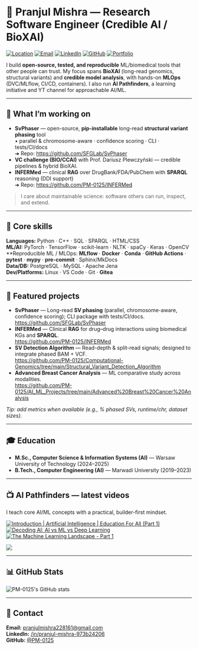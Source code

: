 # 🧬 Pranjul Mishra — Research Software Engineer (Credible AI / BioXAI)

[![Location](https://img.shields.io/badge/Warsaw-Poland-blue)](#)
[![Email](https://img.shields.io/badge/Email-pranjulmishra228161%40gmail.com-informational)](mailto:pranjulmishra228161@gmail.com)
[![LinkedIn](https://img.shields.io/badge/LinkedIn-pranjul--mishra--973b24206-0A66C2)](https://www.linkedin.com/in/pranjul-mishra-973b24206/)
[![GitHub](https://img.shields.io/badge/GitHub-@PM--0125-black)](https://github.com/PM-0125)
[![Portfolio](https://img.shields.io/badge/Portfolio-GitHub%20Pages%20(soon)-forestgreen)](#)

I build **open-source, tested, and reproducible** ML/biomedical tools that other people can trust. My focus spans **BioXAI** (long-read genomics, structural variants) and **credible model analysis**, with hands-on **MLOps** (DVC/MLflow, CI/CD, containers). I also run **AI Pathfinders**, a learning initiative and YT channel for approachable AI/ML.

---

## 🔭 What I’m working on
- **SvPhaser** — open-source, **pip-installable** long-read **structural variant phasing** tool  
  • parallel & chromosome-aware · confidence scoring · CLI · tests/CI/docs  
  ➜ Repo: https://github.com/SFGLab/SvPhaser
- **VC challenge (BIO/CCAI)** with Prof. Dariusz Plewczyński — credible pipelines & hybrid BioXAI.
- **INFERMed** — clinical **RAG** over DrugBank/FDA/PubChem with **SPARQL** reasoning (DDI support)  
  ➜ Repo: https://github.com/PM-0125/INFERMed

> I care about maintainable science: software others can run, inspect, and extend.

---

## 🧰 Core skills 
**Languages:** Python · C++ · SQL · SPARQL · HTML/CSS  
**ML/AI:** PyTorch · TensorFlow · scikit-learn · NLTK · spaCy · Keras · OpenCV  
**Reproducible ML / MLOps: **MLflow** · **Docker** · **Conda** · **GitHub Actions** · **pytest** · **mypy** · **pre-commit** ·  Sphinx/MkDocs  
**Data/DB:** PostgreSQL · MySQL · Apache Jena  
**Dev/Platforms:** Linux · VS Code · Git · **Gitea**

---

## 🌟 Featured projects
- **SvPhaser** — Long-read **SV phasing** (parallel, chromosome-aware, confidence scoring); CLI package with tests/CI/docs.  
  https://github.com/SFGLab/SvPhaser
- **INFERMed** — Clinical **RAG** for drug–drug interactions using biomedical KGs and **SPARQL**.  
  https://github.com/PM-0125/INFERMed
- **SV Detection Algorithm** — Read-depth & split-read signals; designed to integrate phased BAM + VCF.  
  https://github.com/PM-0125/Computational-Genomics/tree/main/Structural_Variant_Detection_Algorithm
- **Advanced Breast Cancer Analysis** — ML comparative study across modalities.  
  https://github.com/PM-0125/AI_ML_Projects/tree/main/Advanced%20Breast%20Cancer%20Analysis

*Tip: add metrics when available (e.g., % phased SVs, runtime/chr, dataset sizes).*

---

## 🎓 Education
- **M.Sc., Computer Science & Information Systems (AI)** — Warsaw University of Technology (2024–2025)  
- **B.Tech., Computer Engineering (AI)** — Marwadi University (2019–2023)

---

## 📺 AI Pathfinders — latest videos
I teach core AI/ML concepts with a practical, builder-first mindset.

<!-- BEGIN YOUTUBE-CARDS -->
[![Introduction | Artificial Intelligence | Education For All (Part 1)](https://ytcards.demolab.com/?id=eoLJAQLUXbM&t=1s&title=Introduction+|+Artificial+Intelligence+|+Education+For+All+%28Part+1%29&lang=en&timestamp=1715094012&background_color=%230d1117&title_color=%23ffffff&stats_color=%23dedede&max_title_lines=1&width=250&border_radius=5&duration=103 "Introduction | Artificial Intelligence | Education For All (Part 1)")](https://youtu.be/eoLJAQLUXbM)
[![Decoding AI: AI vs ML vs Deep Learning](https://ytcards.demolab.com/?id=DIkAd3aBpg4&title=Decoding+AI+Understanding+the+distinction+Between+AI%2C+Machine+Learing%2C+Deep+Learning%2C&lang=en&timestamp=1714658415&background_color=%230d1117&title_color=%23ffffff&stats_color=%23dedede&max_title_lines=1&width=250&border_radius=5&duration=218 "Decoding AI: AI vs ML vs Deep Learning")](https://www.youtube.com/watch?v=DIkAd3aBpg4)
[![The Machine Learning Landscape - Part 1](https://ytcards.demolab.com/?id=RYoy9R-GkUQ&title=The+Machine+Learning+Landscape+Part1&lang=en&timestamp=1712845830&background_color=%230d1117&title_color=%23ffffff&stats_color=%23dedede&max_title_lines=1&width=250&border_radius=5&duration=667 "The Machine Learning Landscape - Part 1")](https://www.youtube.com/watch?v=RYoy9R-GkUQ)
<!-- END YOUTUBE-CARDS -->

[<img src="https://custom-icon-badges.demolab.com/badge/-Subscribe%20For%20More-red?style=for-the-badge&logo=video&logoColor=white"/>](https://www.youtube.com/channel/UC7X_nDwGDd8PSOoJNr7UENw?sub_confirmation=1)

---

## 📊 GitHub Stats
![PM-0125's GitHub stats](https://github-readme-stats.vercel.app/api?username=PM-0125&show_icons=true&theme=gruvbox&v=1)

---

## 🤝 Contact
**Email:** [pranjulmishra228161@gmail.com](mailto:pranjulmishra228161@gmail.com)  
**LinkedIn:** [/in/pranjul-mishra-973b24206](https://www.linkedin.com/in/pranjul-mishra-973b24206/)  
**GitHub:** [@PM-0125](https://github.com/PM-0125)

